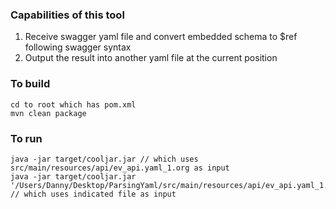 ### Capabilities of this tool
1. Receive swagger yaml file and convert embedded schema to $ref following swagger syntax
2. Output the result into another yaml file at the current position

### To build
```
cd to root which has pom.xml
mvn clean package
```
### To run
```
java -jar target/cooljar.jar // which uses src/main/resources/api/ev_api.yaml_1.org as input
java -jar target/cooljar.jar '/Users/Danny/Desktop/ParsingYaml/src/main/resources/api/ev_api.yaml_1.org' 
// which uses indicated file as input
```

